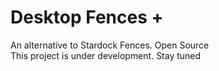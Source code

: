 # Desktop Fences +
An alternative to Stardock Fences. Open Source<br>
This project is under development. Stay tuned
